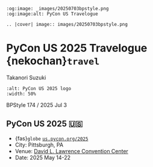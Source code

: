 ```{eval-rst}
:og:image: _images/20250703bpstyle.png
:og:image:alt: PyCon US Travelogue

.. |cover| image:: images/20250703bpstyle.png
```

# **PyCon US** 2025 Travelogue {nekochan}`travel`

Takanori Suzuki

```{image} /20250516pyconus/images/pyconus2025-logo.svg
:alt: PyCon US 2025 logo
:width: 50%
```

BPStyle 174 / 2025 Jul 3

## PyCon US 2025 🇺🇸

* {fas}`globe` [`us.pycon.org/2025`](https://us.pycon.org/2025/)
* City: Pittsburgh, PA
* Venue: [David L. Lawrence Convention Center](https://www.pittsburghcc.com/)
* Date: 2025 May 14-22

